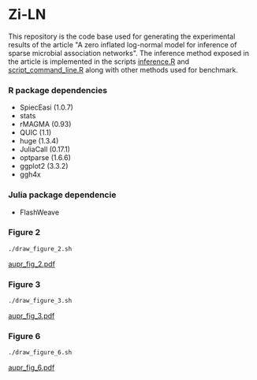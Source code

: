 # Zi-LN

This repository is the code base used for generating the experimental results of the article "A zero inflated log-normal model for inference of sparse microbial association networks". The inference method exposed in the article is implemented in the scripts [inference.R](inference.R) and [script_command_line.R](script_command_line.R) along with other methods used for benchmark.



### R package dependencies

* SpiecEasi (1.0.7)
* stats
* rMAGMA (0.93)
* QUIC (1.1)
* huge (1.3.4)
* JuliaCall (0.17.1)
* optparse (1.6.6)
* ggplot2 (3.3.2)
* ggh4x

### Julia package dependencie

* FlashWeave

### Figure 2

```bash
./draw_figure_2.sh
```

[aupr_fig_2.pdf](aupr_fig_2.pdf)

### Figure 3


```bash
./draw_figure_3.sh
```

[aupr_fig_3.pdf](https://github.com/vincentprost/Zi-LN/blob/master/aupr_fig_3.pdf)

### Figure 6

```bash
./draw_figure_6.sh
```

[aupr_fig_6.pdf](https://github.com/vincentprost/Zi-LN/blob/master/aupr_fig_6.pdf)

